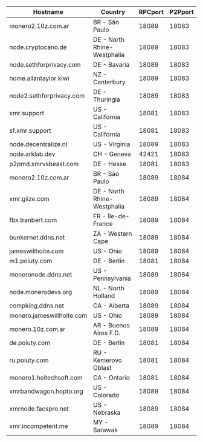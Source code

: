 Hostname | Country | RPCport | P2Pport
--- | --- | --- | ---
monero2.10z.com.ar | BR - São Paulo | 18089 | 18083
node.cryptocano.de | DE - North Rhine-Westphalia | 18089 | 18083
node.sethforprivacy.com | DE - Bavaria | 18089 | 18083
home.allantaylor.kiwi | NZ - Canterbury | 18089 | 18083
node2.sethforprivacy.com | DE - Thuringia | 18089 | 18083
xmr.support | US - California | 18081 | 18083
sf.xmr.support | US - California | 18081 | 18083
node.decentralize.nl | US - Virginia | 18089 | 18083
node.arklab.dev | CH - Geneva | 42421 | 18083
p2pmd.xmrvsbeast.com | DE - Hesse | 18081 | 18083
monero2.10z.com.ar | BR - São Paulo | 18089 | 18084
xmr.giize.com | DE - North Rhine-Westphalia | 18089 | 18084
fbx.tranbert.com | FR - Île-de-France | 18089 | 18084
bunkernet.ddns.net | ZA - Western Cape | 18089 | 18084
jameswillhoite.com | US - Ohio | 18089 | 18084
m1.poiuty.com | DE - Berlin | 18081 | 18084
moneronode.ddns.net | US - Pennsylvania | 18089 | 18084
node.monerodevs.org | NL - North Holland | 18089 | 18084
compking.ddns.net | CA - Alberta | 18089 | 18084
monero.jameswillhoite.com | US - Ohio | 18089 | 18084
monero.10z.com.ar | AR - Buenos Aires F.D. | 18089 | 18084
de.poiuty.com | DE - Berlin | 18081 | 18084
ru.poiuty.com | RU - Kemerovo Oblast | 18081 | 18084
monero1.heitechsoft.com | CA - Ontario | 18081 | 18084
xmrbandwagon.hopto.org | US - Colorado | 18089 | 18084
xmrnode.facspro.net | US - Nebraska | 18089 | 18084
xmr.incompetent.me | MY - Sarawak | 18089 | 18084
